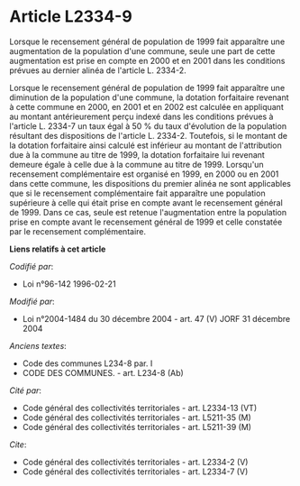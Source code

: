 # Article L2334-9

Lorsque le recensement général de population de 1999 fait apparaître une augmentation de la population d'une commune, seule
une part de cette augmentation est prise en compte en 2000 et en 2001 dans les conditions prévues au dernier alinéa de
l'article L. 2334-2. 

Lorsque le recensement général de population de 1999 fait apparaître une diminution de la population d'une commune, la
dotation forfaitaire revenant à cette commune en 2000, en 2001 et en 2002 est calculée en appliquant au montant
antérieurement perçu indexé dans les conditions prévues à l'article L. 2334-7 un taux égal à 50 % du taux d'évolution de la
population résultant des dispositions de l'article L. 2334-2. Toutefois, si le montant de la dotation forfaitaire ainsi
calculé est inférieur au montant de l'attribution due à la commune au titre de 1999, la dotation forfaitaire lui revenant
demeure égale à celle due à la commune au titre de 1999. Lorsqu'un recensement complémentaire est organisé en 1999, en 2000
ou en 2001 dans cette commune, les dispositions du premier alinéa ne sont applicables que si le recensement complémentaire
fait apparaître une population supérieure à celle qui était prise en compte avant le recensement général de 1999. Dans ce
cas, seule est retenue l'augmentation entre la population prise en compte avant le recensement général de 1999 et celle
constatée par le recensement complémentaire.

**Liens relatifs à cet article**

_Codifié par_:

  - Loi n°96-142 1996-02-21

_Modifié par_:

  - Loi n°2004-1484 du 30 décembre 2004 - art. 47 (V) JORF 31 décembre 2004

_Anciens textes_:

  - Code des communes L234-8 par. I
  - CODE DES COMMUNES. - art. L234-8 (Ab)

_Cité par_:

  - Code général des collectivités territoriales - art. L2334-13 (VT)
  - Code général des collectivités territoriales - art. L5211-35 (M)
  - Code général des collectivités territoriales - art. L5211-39 (M)

_Cite_:

  - Code général des collectivités territoriales - art. L2334-2 (V)
  - Code général des collectivités territoriales - art. L2334-7 (V)
